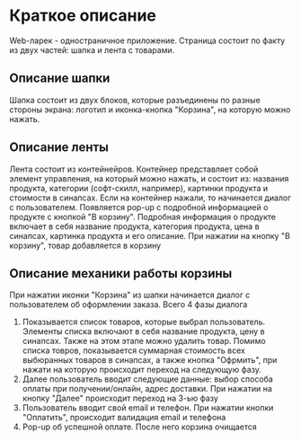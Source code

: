 # Краткое описание
Web-ларек - одностраничное приложение. Страница состоит по факту из двух частей: шапка и лента с товарами.

## Описание шапки

Шапка состоит из двух блоков, которые разъединены по разные стороны экрана: логотип и иконка-кнопка "Корзина", на которую можно нажать.

## Описание ленты

Лента состоит из контейнейров. 
Контейнер представляет собой элемент управления, на который можно нажать, и состоит из: названия продукта, категории (софт-скилл, например), картинки продукта и стоимости в синапсах.
Если на контейнер нажали, то начинается диалог с пользователем. 
Появляется pop-up с подробной информацией о продукте с кнопкой "В корзину". 
Подробная информация о продукте включает в себя название продукта, категория продукта, цена в синапсах, картинка продукта и его описание.
При нажатии на кнопку "В корзину", товар добавляется в корзину

## Описание механики работы корзины

При нажатии иконки "Корзина" из шапки начинается диалог с пользователем об оформлении заказа. Всего 4 фазы диалога
1. Показывается список товаров, которые выбрал пользователь. Элементы списка включают в себя название продукта, цену в синапсах. Также на этом этапе можно удалить товар. Помимо списка товров, показывается суммарная стоимость всех выбюранных товаров в синапсах, а также кнопка "Офрмить", при нажати на которую происходит переход на следующую фазу.
2. Далее пользователь вводит следующие данные: выбор способа оплаты при получении/онлайн, адрес доставки. При нажатии на кнопку "Далее" происходит переход на 3-ью фазу
3. Пользователь вводит свой email и телефон. При нажатии кнопки "Оплатить", происходит валидация email и телефона
4. Pop-up об успешной оплате. После него корзина очищается

